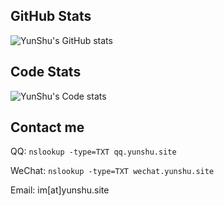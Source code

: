 ## GitHub Stats

![YunShu's GitHub stats](https://readme-stats.yunshu.site/api?username=Selflocking&show_icons=true&theme=transparent)

## Code Stats

![YunShu's Code stats](https://readme-stats.yunshu.site/api/wakatime?username=YunShu&api_domain=wakapi.yunshu.site&bg_color=2D3748&title_color=2F855A&icon_color=2F855A&text_color=ffffff&custom_title=Wakapi%20Week%20Stats&layout=compact)

## Contact me

QQ: `nslookup -type=TXT qq.yunshu.site`

WeChat: `nslookup -type=TXT wechat.yunshu.site`

Email: im[at]yunshu.site

